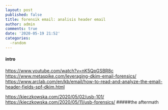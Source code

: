 ```yaml
---
layout: post
published: false
title: forensik email: analisis header email
author: admin
comments: true
date: '2020-05-19 21:52'
categories:
  -random
---
```

#### intro


<!--more-->


####



####

https://www.youtube.com/watch?v=nK5QpGSBR8c
https://www.metaspike.com/leveraging-dkim-email-forensics/
https://www.arclab.com/en/kb/email/how-to-read-and-analyze-the-email-header-fields-spf-dkim.html

https://kieczkowska.com/2020/05/02/usb-101/
https://kieczkowska.com/2020/05/11/usb-forensics/
#####the aftermath

